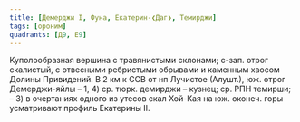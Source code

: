```yaml
---
title: [Демерджи I, Фуна, Екатерин-❮Даг❯, Темирджи]
tags: [ороним]
quadrants: [Д9, Е9]
---
```


Куполообразная вершина с травянистыми склонами; с-зап. отрог скалистый, с
отвесными ребристыми обрывами и каменным хаосом Долины Привидений. В 2 км к ССВ
от нп Лучистое (Алушт.), юж. отрог Демерджи-яйлы – 1, 4) ср. тюрк. демирджи –
кузнец; ср. РПН темирши; – 3) в очертаниях одного из утесов скал Хой-Кая на юж.
оконеч. горы усматривают профиль Екатерины II.
